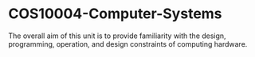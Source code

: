 # COS10004-Computer-Systems
The overall aim of this unit is to provide familiarity with the design, programming, operation, and design constraints of computing hardware.
